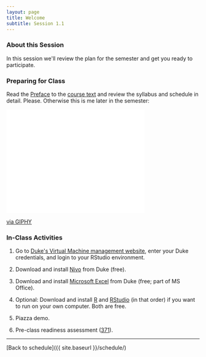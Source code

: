 ```yaml
---
layout: page
title: Welcome
subtitle: Session 1.1
---
```


### About this Session

In this session we'll review the plan for the semester and get you ready to participate.

### Preparing for Class

Read the [Preface](http://www.designsandmethods.com/ebook/index.html) to the [course text](http://www.designsandmethods.com/book/) and review the syllabus and schedule in detail. Please. Otherwise this is me later in the semester:

<iframe src="//giphy.com/embed/l41YktuUJjzzOshri" width="360" height="270" frameBorder="0" class="giphy-embed" allowFullScreen></iframe><p><a href="http://giphy.com/gifs/l41YktuUJjzzOshri">via GIPHY</a></p>

### In-Class Activities

1. Go to [Duke's Virtual Machine management website](https://vm-manage.oit.duke.edu/containers), enter your Duke credentials, and login to your RStudio environment.

2. Download and install [Nivo](https://software.duke.edu/node/149) from Duke (free).

3. Download and install [Microsoft Excel](https://software.duke.edu/node/135) from Duke (free; part of MS Office).

4. Optional: Download and install [R](http://archive.linux.duke.edu/cran/) and [RStudio](https://www.rstudio.com/products/rstudio/download/) (in that order) if you want to run on your own computer. Both are free.

5. Piazza demo.

6. Pre-class readiness assessment ([371](https://sakai.duke.edu/samigo-app/servlet/Login?id=5d8e4198-261f-466b-bbd1-10314d1959aa1483148765450)).

* * *

[Back to schedule]({{ site.baseurl }}/schedule/)